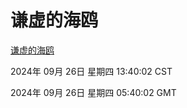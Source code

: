 # 谦虚的海鸥
[谦虚的海鸥](http://219.139.198.207:56308/qxdho/course/base/hotlink/index.php)

2024年 09月 26日 星期四 13:40:02 CST

2024年 09月 26日 星期四 05:40:02 GMT

